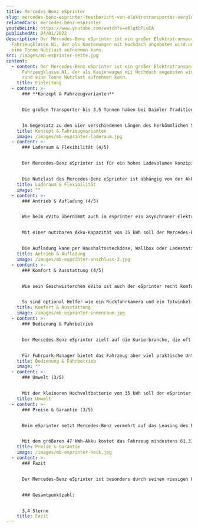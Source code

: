 ```yaml
---
title: Mercedes-Benz eSprinter
slug: mercedes-benz-esprinter-testbericht-von-elektrotransporter-vergleich
relatedCars: mercedes-benz-esprinter
youtubeLink: https://www.youtube.com/watch?v=e8lqtbPLuEA
publishedAt: 04/01/2022
description: Der Mercedes-Benz eSprinter ist ein großer Elektrotransporter der
  Fahrzeugklasse N1, der als Kastenwagen mit Hochdach angeboten wird und rund
  eine Tonne Nutzlast aufnehmen kann.
src: /images/mb-esprinter-seite.jpg
content:
  - content: Der Mercedes-Benz eSprinter ist ein großer Elektrotransporter der
      Fahrzeugklasse N1, der als Kastenwagen mit Hochdach angeboten wird und
      rund eine Tonne Nutzlast aufnehmen kann.
    title: Einleitung
  - content: >-
      ### **Konzept & Fahrzeugvarianten**


      Die großen Transporter bis 3,5 Tonnen haben bei Daimler Tradition. 1977 kam mit dem Mercedes-Benz T1 das erste Fahrzeug dieser Art auf den Markt und wurde bis 1995 gebaut. Seitdem laufen die Fahrzeuge unter dem Namen Sprinter, welcher seit 2018 in der dritten Generation erhältlich ist. Später folgte die Einführung des rein elektrischen Modells eSprinter, welcher vorerst nur als Kastenwagen verfügbar ist. Mit diesem zielt der Hersteller auf größere Lieferunternehmen im städtischen Bereich.


      Im Gegensatz zu den vier verschiedenen Längen des herkömmlichen Sprinters ist die Elektro-Version nur in einer 6,09 Meter langen Ausführung mit Hochdach erhältlich. Eine Auswahl gibt es deshalb nur bei der Batterie. Hier kann zwischen einer nutzbaren Kapazität von 35 kWh und 47 kWh gewählt werden, wodurch eine Durchschnittsreichweite von 120 bzw. 158 Kilometern erreicht werden soll.
    title: Konzept & Fahrzeugvarianten
    image: /images/mb-esprinter-laderaum.jpg
  - content: >-
      ### Laderaum & Flexibilität (4/5)


      Der Mercedes-Benz eSprinter ist für ein hohes Ladevolumen konzipiert, welches mit stolzen 11,0 m³ dementsprechend üppig ausfällt. Auch die Laderaumlänge von 3,27 Meter ist länger als so manches Fahrzeug und sorgt dafür, dass der eSprinter auch extrem sperrige Ladung aufnehmen kann. Die Zuladung erfolg über hohe Flügeltüren im Heck oder eine seitliche Schiebetür auf der rechten Seite. Die Höhe der Ladekante liegt bei 61,5 Zentimeter. Außerdem kann man über einen optional verfügbaren “Heckauftritt” bequem in den Laderaum einsteigen und somit das Be- und Entladen deutlich erleichtern.


      Die Nutzlast des Mercedes-Benz eSprinter ist abhängig von der Akku-Kapazität. Da das zulässige Gesamtgewicht bei 3,5 Tonnen liegt, führt das höhere Gewicht des 47 kWh-Akkus zu einer niedrigeren Zuladung von 848 Kilogramm. Mit der leichteren 35 kWh-Batterie darf der eSprinter hingegen bis zu 1.001 Kilogramm zuladen. Auf dem Dach des Elektro-Transporters dürfen zudem maximal 150 Kilogramm mitgeführt werden.
    title: Laderaum & Flexibilität
    image: ""
  - content: >-
      ### Antrieb & Aufladung (4/5)


      Wie beim eVito übernimmt auch im eSprinter ein asynchroner Elektromotor mit einer Leistung von 85 kW den Antrieb auf die Vorderachse. Dieser entwickelt ein maximales Drehmoment von 295 Nm und kann das Fahrzeug auf bis zu 120 Km/h bringen. Die Höchstgeschwindigkeit in der Standard-Version allerdings bei 80 Km/h abgeriegelt und kann optional auf 100 Km/h oder eben 120 Km/h hochgesetzt werden. Jedoch dürfte bei solchen Geschwindigkeiten die Reichweite deutlich geringer ausfallen.


      Mit einer nutzbaren Akku-Kapazität von 35 kWh soll der Mercedes-Benz eSprinter rund 120 Kilometer weit kommen, bei dem größeren Akku mit 47 kWh sind laut Hersteller knapp 160 Kilometer drin. Leider ist anzunehmen, dass bei hoher Zuladung und in zähem Stadtverkehr diese Angaben wohl nicht erreicht werden dürfen. Allerdings arbeitet das Fahrzeug mit Rekuperation in gleich vier wählbaren Stufen, wodurch der Akku während der Fahrt wieder aufgeladen wird.


      Die Aufladung kann per Haushaltssteckdose, Wallbox oder Ladestation mit Wechsel- oder Gleichstrom erfolgen. Eine Vollladung per Wechselstrom mit 7,4 kW soll in rund 6 Stunden (35 kWh) bzw. etwa 8 Stunden (47 kWh) erledigt sein. Bei der Aufladung über eine Gleichstrom-Ladestation mit optional verfügbaren 80 kW soll der Akku laut Hersteller in gerade einmal 20 Minuten von 10% auf 80% gebracht werden.
    title: Antrieb & Aufladung
    image: /images/mb-esprinter-anschluss-2.jpg
  - content: >-
      ### Komfort & Ausstattung (4/5)


      Wie sein Geschwisterchen eVito ist auch der eSprinter recht komfortabel ausgestattet im Vergleich zu Nutzfahrzeugen anderer Hersteller. Als Serienausstattung sind bereits eine Sitzheizung für den Fahrer, ein digitales Radio (DAB) sowie ein elektronisches Stabilitätsprogramm (ESP) integriert. Bei der verfügbaren Zusatzausstattung bietet Mercedes-Benz viele Optionen für den Stadtverkehr an, da der eSprinter wohl bevorzugt in dieser Umgebung genutzt werden wird.


      So sind optional Helfer wie ein Rückfahrkamera und ein Totwinkel-Assistent verfügbar, welche bei der Größe und Unübersichtlichkeit des Fahrzeugs nützlich sein können. Weitere Extras sind zum Beispiel eine Klimaanlage sowie ein LED-Lichtband zur Beleuchtung des Laderaums. Auch ein dritter Sitzplatz in der Kabine ist gegen Aufpreis verfügbar.
    title: Komfort & Ausstattung
    image: /images/mb-esprinter-innenraum.jpg
  - content: >-
      ### Bedienung & Fahrbetrieb


      Der Mercedes-Benz eSprinter zielt auf die Kurierbranche, die oft im urbanen Raum tätig ist. Allerdings ist das Fahrzeug durch seine Größe sicher kein ideales Stadtauto. Die fehlenden Fenster in der Kastenwagen-Version tun ihr übriges. Eine Rückfahrkamera oder gar eine 360-Grad-Kamera sind deshalb ideale Helfer, kosten aber leider extra.


      Für Fuhrpark-Manager bietet das Fahrzeug aber viel praktische Unterstützung. So können die eSprinter einer Flotte zum Beispiel auch vom Fuhrparkmanager per App geöffnet werden, ohne dass der Mitarbeiter einen Schlüssel benötigt. So werden Fahrzeugwechsel bei vielen Fahrern vereinfacht. Außerdem können via Smartphone alle Transporter der Flotte jederzeit in Echtzeit verfolgt und mit neuen Aufträgen versorgt werden.
    title: Bedienung & Fahrbetrieb
    image: ""
  - content: >-
      ### Umwelt (3/5)


      Mit der kleineren Hochvoltbatterie von 35 kWh soll der eSprinter ca. 37,1 kWh auf 100 Kilometer verbrauchen. Bei der größeren Version mit 47 kWh liegt der Verbrauch interessanterweise niedriger bei nur 32,5 kWh / 100 Km. Damit soll das Fahrzeug knapp 160 Kilometer weit fahren können. Ein Solarmodul für mehr Reichweite wird derzeit nicht angeboten.
    title: Umwelt
  - content: >-
      ### Preise & Garantie (3/5)


      Beim eSprinter setzt Mercedes-Benz vermehrt auf das Leasing des Fahrzeugs. So ist der große Elektro-Transporter laut Hersteller ab 299 Euro im Monat erhältlich. Beim Kaufpreis startet der eSprinter als 35 kWh-Version bei einem Listenpreis von 54.090 Euro, wodurch sich ein Kaufpreis inklusive Mehrwertsteuer von 64.367,10 Euro ergibt. 


      Mit dem größeren 47 kWh-Akku kostet das Fahrzeug mindestens 61.310 Euro netto. In allen Angeboten ist der Akku mit enthalten und muss nicht gemietet werden. Wie auf alle Transporter gibt Mercedes-Benz auch auf den eSprinter eine Neufahrzeug-Garantie von 24 Monaten, welche ohne Kilometerbegrenzung gilt.
    title: Preise & Garantie
    image: /images/mb-esprinter-heck.jpg
  - content: >-
      ### Fazit


      Der Mercedes-Benz eSprinter ist besonders durch seinen riesigen Laderaum von 11 m³ für den Waren- und Gütertransport von großen Lademengen interessant. Aber auch in Sachen Komfort ist das Fahrzeug anderen Nutzfahrzeugen überlegen. Die Elektroversion bietet sich aber vorerst nur für den Stadtverkehr oder kürzere Überlandstrecken an, da die angegeben Reichweiten mit Ladung wohl nicht zu erreichen sind.


      ### Gesamtpunktzahl:


      3,4 Sterne
    title: Fazit
---
```

